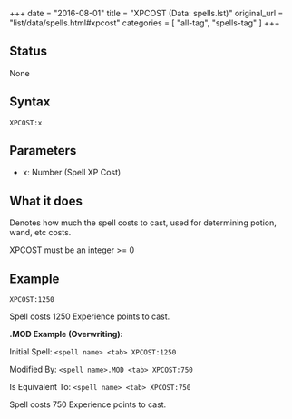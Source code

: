 +++
date = "2016-08-01"
title = "XPCOST (Data: spells.lst)"
original_url = "list/data/spells.html#xpcost"
categories = [ "all-tag", "spells-tag" ]
+++

## Status

None

## Syntax

`XPCOST:x`

## Parameters

-   x: Number (Spell XP Cost)



What it does
------------

Denotes how much the spell costs to cast, used for determining potion,
wand, etc costs.

XPCOST must be an integer &gt;= 0

Example
-------

`XPCOST:1250`

Spell costs 1250 Experience points to cast.

**.MOD Example (Overwriting):**

Initial Spell: `<spell name> <tab> XPCOST:1250`

Modified By: `<spell name>.MOD <tab> XPCOST:750`

Is Equivalent To: `<spell name> <tab> XPCOST:750`

Spell costs 750 Experience points to cast.

